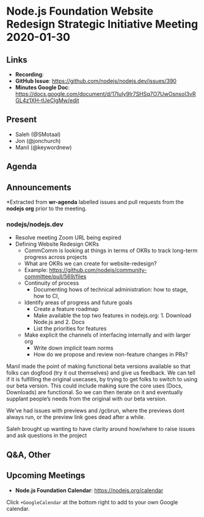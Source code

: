 # Node.js Foundation Website Redesign Strategic Initiative Meeting 2020-01-30

## Links

* **Recording**:
* **GitHub Issue**: <https://github.com/nodejs/nodejs.dev/issues/390>
* **Minutes Google Doc**: <https://docs.google.com/document/d/17IuIy9Ir7SHSq7O7UwOsnsoI3vRGL4z1XH-tUeClgMw/edit>

## Present

* Saleh (@SMotaal)
* Jon (@jonchurch)
* Manil (@keywordnew)

## Agenda

## Announcements

*Extracted from **wr-agenda** labelled issues and pull requests from the **nodejs org** prior to the meeting.

### nodejs/nodejs.dev

* Resolve meeting Zoom URL being expired
* Defining Website Redesign OKRs
  * CommComm is looking at things in terms of OKRs to track long-term progress across projects
  * What are OKRs we can create for website-redesign?
  * Example: <https://github.com/nodejs/community-committee/pull/569/files>
  * Continuity of process
    * Documenting hows of technical administration: how to stage, how to CI,
  * Identify areas of progress and future goals
    * Create a feature roadmap
    * Make available the top two features in nodejs.org: 1. Download Node.js and 2. Docs
    * List the priorities for features
  * Make explicit the channels of interfacing internally and with larger org
    * Write down implicit team norms
    * How do we propose and review non-feature changes in PRs?

Manil made the point of making functional beta versions available so that folks can dogfood (try it out themselves) and give us feedback. We can tell if it is fulfilling the original usecases, by trying to get folks to switch to using our beta version. This could include making sure the core uses (Docs, Downloads) are functional. So we can then iterate on it and eventually supplant people’s needs from the original with our beta version.

We’ve had issues with previews and /gcbrun, where the previews dont always run, or the preview link goes dead after a while.

Saleh brought up wanting to have clarity around how/where to raise issues and ask questions in the project

## Q&A, Other

## Upcoming Meetings

* **Node.js Foundation Calendar**: <https://nodejs.org/calendar>

Click `+GoogleCalendar` at the bottom right to add to your own Google calendar.
